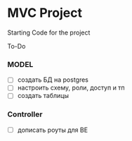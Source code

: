# MVC Project

Starting Code for the project

To-Do
### MODEL
- [ ] создать БД на postgres
- [ ] настроить схему, роли, доступ и тп
- [ ] создать таблицы
### Controller
- [ ] дописать роуты для BE